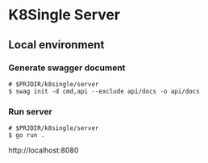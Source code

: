 # K8Single Server

## Local environment

### Generate swagger document

```shell
# $PRJDIR/k8single/server
$ swag init -d cmd,api --exclude api/docs -o api/docs
```

### Run server

```shell
# $PRJDIR/k8single/server
$ go run .
```

http://localhost:8080